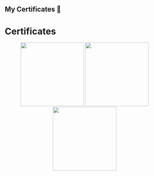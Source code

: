 ## My Certificates 👋

# Certificates

<div align="center">
  <img src="https://github.com/user-attachments/assets/4fcd36bc-dc90-4e96-b264-cb07f837ba48" width="200" height="auto" />
  <img src="https://github.com/user-attachments/assets/483e722f-c690-4858-a85d-3f185f926800" width="200" height="auto" />
  <img src="https://github.com/user-attachments/assets/11b13965-55b6-4f56-875f-9ccfcc007bf0" width="200" height="auto" />
</div>
